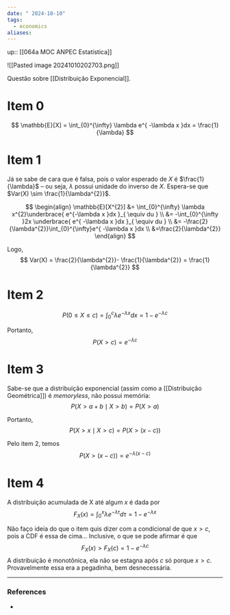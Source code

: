 ```yaml
---
date: " 2024-10-10"
tags:
  - economics
aliases:
---
```


up:: [[064a MOC ANPEC Estatística]]

![[Pasted image 20241010202703.png]]

Questão sobre [[Distribuição Exponencial]].

# Item 0
$$
\mathbb{E}[X] = \int_{0}^{\infty} \lambda e^{ -\lambda x }dx = \frac{1}{\lambda}
$$

# Item 1
Já se sabe de cara que é falsa, pois o valor esperado de $X$ é $\frac{1}{\lambda}$ – ou seja, $\lambda$ possui unidade do inverso de $X$. Espera-se que $Var(X) \sim \frac{1}{\lambda^{2}}$.

$$
\begin{align}
\mathbb{E}[X^{2}] &= \int_{0}^{\infty} \lambda x^{2}\underbrace{ e^{-\lambda x }dx }_{ \equiv du } \\
&= -\int_{0}^{\infty }2x \underbrace{ e^{ -\lambda x }dx }_{ \equiv du }  \\
&= -\frac{2}{\lambda^{2}}\int_{0}^{\infty}e^{ -\lambda x }dx \\
&=\frac{2}{\lambda^{2}}
\end{align}
$$

Logo,
$$
Var(X) = \frac{2}{\lambda^{2}}- \frac{1}{\lambda^{2}} = \frac{1}{\lambda^{2}}
$$

# Item 2
$$
P(0 \leq X\leq c) = \int_{0}^{c}\lambda e^{ -\lambda x }dx = 1-e^{ -\lambda c }
$$

Portanto, 
$$
P(X > c) = e^{ -\lambda c }
$$

# Item 3
Sabe-se que a distribuição exponencial (assim como a [[Distribuição Geométrica]]) é *memoryless*, não possui memória:
$$
P(X > a+b \mid X>b) = P(X>a)
$$

Portanto, 
$$
P(X>x \mid X>c) = P(X > (x-c))
$$

Pelo item 2, temos
$$
P(X> (x-c)) = e^{ -\lambda (x-c) }
$$

# Item 4
A distribuição acumulada de X até algum $x$ é dada por
$$
F_{X}(x) = \int_{0}^{x} \lambda e^{ -\lambda \tau } d\tau = 1 - e^{ -\lambda x }
$$

Não faço ideia do que o item quis dizer com a condicional de que $x > c$, pois a CDF é essa de cima... Inclusive, o que se pode afirmar é que 
$$
F_{X}(x) > F_{X}(c) = 1 - e^{ -\lambda c }
$$
A distribuição é monotônica, ela não se estagna após $c$ só porque $x>c$. Provavelmente essa era a pegadinha, bem desnecessária.

---
### References
- 